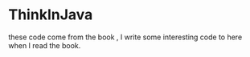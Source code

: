 ThinkInJava
===========
these code come from the book <Think in Java>, I write some interesting code to here when I read the book.
